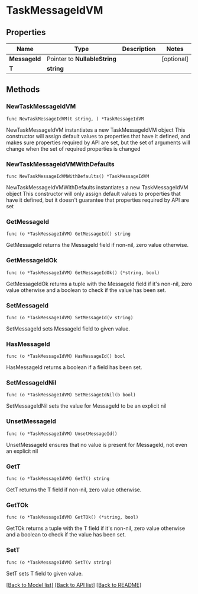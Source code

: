 # TaskMessageIdVM

## Properties

Name | Type | Description | Notes
------------ | ------------- | ------------- | -------------
**MessageId** | Pointer to **NullableString** |  | [optional] 
**T** | **string** |  | 

## Methods

### NewTaskMessageIdVM

`func NewTaskMessageIdVM(t string, ) *TaskMessageIdVM`

NewTaskMessageIdVM instantiates a new TaskMessageIdVM object
This constructor will assign default values to properties that have it defined,
and makes sure properties required by API are set, but the set of arguments
will change when the set of required properties is changed

### NewTaskMessageIdVMWithDefaults

`func NewTaskMessageIdVMWithDefaults() *TaskMessageIdVM`

NewTaskMessageIdVMWithDefaults instantiates a new TaskMessageIdVM object
This constructor will only assign default values to properties that have it defined,
but it doesn't guarantee that properties required by API are set

### GetMessageId

`func (o *TaskMessageIdVM) GetMessageId() string`

GetMessageId returns the MessageId field if non-nil, zero value otherwise.

### GetMessageIdOk

`func (o *TaskMessageIdVM) GetMessageIdOk() (*string, bool)`

GetMessageIdOk returns a tuple with the MessageId field if it's non-nil, zero value otherwise
and a boolean to check if the value has been set.

### SetMessageId

`func (o *TaskMessageIdVM) SetMessageId(v string)`

SetMessageId sets MessageId field to given value.

### HasMessageId

`func (o *TaskMessageIdVM) HasMessageId() bool`

HasMessageId returns a boolean if a field has been set.

### SetMessageIdNil

`func (o *TaskMessageIdVM) SetMessageIdNil(b bool)`

 SetMessageIdNil sets the value for MessageId to be an explicit nil

### UnsetMessageId
`func (o *TaskMessageIdVM) UnsetMessageId()`

UnsetMessageId ensures that no value is present for MessageId, not even an explicit nil
### GetT

`func (o *TaskMessageIdVM) GetT() string`

GetT returns the T field if non-nil, zero value otherwise.

### GetTOk

`func (o *TaskMessageIdVM) GetTOk() (*string, bool)`

GetTOk returns a tuple with the T field if it's non-nil, zero value otherwise
and a boolean to check if the value has been set.

### SetT

`func (o *TaskMessageIdVM) SetT(v string)`

SetT sets T field to given value.



[[Back to Model list]](../README.md#documentation-for-models) [[Back to API list]](../README.md#documentation-for-api-endpoints) [[Back to README]](../README.md)


